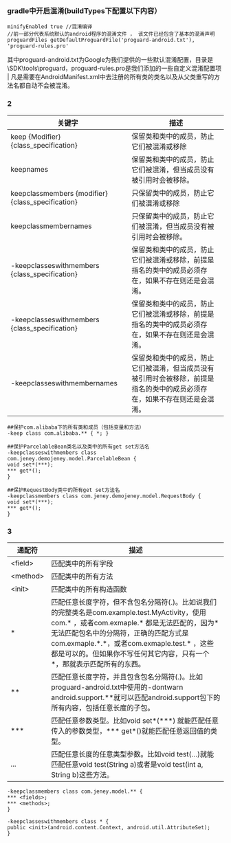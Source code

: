 ### gradle中开启混淆(buildTypes下配置以下内容） ###
	minifyEnabled true //混淆编译
	//前一部分代表系统默认的android程序的混淆文件 ， 该文件已经包含了基本的混淆声明
	proguardFiles getDefaultProguardFile('proguard-android.txt'), 'proguard-rules.pro'
其中proguard-android.txt为Google为我们提供的一些默认混淆配置，目录是\SDK\tools\proguard，proguard-rules.pro是我们添加的一些自定义混淆配置项 | 凡是需要在AndroidManifest.xml中去注册的所有类的类名以及从父类重写的方法名都自动不会被混淆。

### 2 ###
  | 关键字 | 描述 | 
  | ------------ | ------------- |
  |keep {Modifier} {class_specification} | 保留类和类中的成员，防止它们被混淆或移除  | 
  |keepnames | 保留类和类中的成员，防止它们被混淆，但当成员没有被引用时会被移除。  |
  |keepclassmembers {modifier} {class_specification}| 只保留类中的成员，防止它们被混淆或移除|
  |keepclassmembernames| 只保留类中的成员，防止它们被混淆，但当成员没有被引用时会被移除。|
  |-keepclasseswithmembers {class_specification}| 保留类和类中的成员，防止它们被混淆或移除，前提是指名的类中的成员必须存在，如果不存在则还是会混淆。|
  |-keepclasseswithmembers {class_specification}| 保留类和类中的成员，防止它们被混淆或移除，前提是指名的类中的成员必须存在，如果不存在则还是会混淆。|
  |-keepclasseswithmembernames|保留类和类中的成员，防止它们被混淆，但当成员没有被引用时会被移除，前提是指名的类中的成员必须存在，如果不存在则还是会混淆。|
  
 	##保护com.alibaba下的所有类和成员（包括变量和方法）
	-keep class com.alibaba.** { *; }
	
	##保护ParcelableBean类名以及类中的所有get set方法名
	-keepclasseswithmembers class 			
	com.jeney.demojeney.model.ParcelableBean {
    void set*(***);
    *** get*();
	}

	##保护RequestBody类中的所有get set方法名
	-keepclassmembers class com.jeney.demojeney.model.RequestBody {
    void set*(***);
    *** get*();
	}

### 3 ###
  | 通配符 | 描述 | 
  | ------------ | ------------- |
  |\<field\>|匹配类中的所有字段|
  |\<method\>|匹配类中的所有方法|
  |\<init\>|匹配类中的所有构造函数|
  | \* |匹配任意长度字符，但不含包名分隔符(.)。比如说我们的完整类名是com.example.test.MyActivity，使用  com.\* ，或者com.exmaple.\* 都是无法匹配的，因为\*无法匹配包名中的分隔符，正确的匹配方式是com.exmaple.\*.\*，或者com.exmaple.test.\* ，这些都是可以的。但如果你不写任何其它内容，只有一个\*，那就表示匹配所有的东西。|
  | ** |匹配任意长度字符，并且包含包名分隔符(.)。比如proguard-android.txt中使用的-dontwarn android.support.\*\*就可以匹配android.support包下的所有内容，包括任意长度的子包。|
  | \*\*\* |匹配任意参数类型。比如void set\*(\*\*\*) 就能匹配任意传入的参数类型，\*\*\*  get*()就能匹配任意返回值的类型。|
  | ... |匹配任意长度的任意类型参数。比如void test(…)就能匹配任意void test(String a)或者是void test(int a, String b)这些方法。|
  
    -keepclassmembers class com.jeney.model.** {
    *** <fields>;
    *** <methods>;
	}

	-keepclasseswithmembers class * {
    public <init>(android.content.Context, android.util.AttributeSet);
 	}